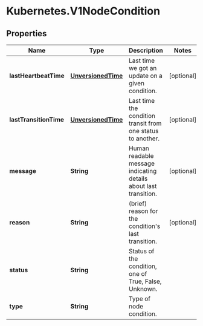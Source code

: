 # Kubernetes.V1NodeCondition

## Properties
Name | Type | Description | Notes
------------ | ------------- | ------------- | -------------
**lastHeartbeatTime** | [**UnversionedTime**](UnversionedTime.md) | Last time we got an update on a given condition. | [optional] 
**lastTransitionTime** | [**UnversionedTime**](UnversionedTime.md) | Last time the condition transit from one status to another. | [optional] 
**message** | **String** | Human readable message indicating details about last transition. | [optional] 
**reason** | **String** | (brief) reason for the condition&#39;s last transition. | [optional] 
**status** | **String** | Status of the condition, one of True, False, Unknown. | 
**type** | **String** | Type of node condition. | 


